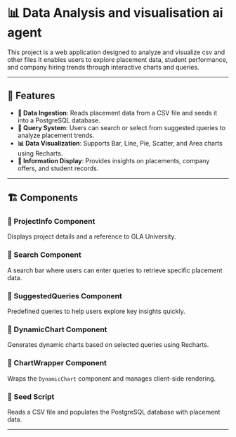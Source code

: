 # 📊  Data Analysis and visualisation ai agent

This project is a web application designed to analyze and visualize csv and other files It enables users to explore placement data, student performance, and company hiring trends through interactive charts and queries.

---

## 🚀 Features

- **📂 Data Ingestion**: Reads placement data from a CSV file and seeds it into a PostgreSQL database.
- **🔎 Query System**: Users can search or select from suggested queries to analyze placement trends.
- **📊 Data Visualization**: Supports Bar, Line, Pie, Scatter, and Area charts using Recharts.
- **📌 Information Display**: Provides insights on placements, company offers, and student records.

---

## 🏗 Components

### 🔹 ProjectInfo Component
Displays project details and a reference to GLA University.

### 🔹 Search Component
A search bar where users can enter queries to retrieve specific placement data.

### 🔹 SuggestedQueries Component
Predefined queries to help users explore key insights quickly.


### 🔹 DynamicChart Component
Generates dynamic charts based on selected queries using Recharts.

### 🔹 ChartWrapper Component
Wraps the `DynamicChart` component and manages client-side rendering.

### 🔹 Seed Script
Reads a CSV file and populates the PostgreSQL database with placement data.

---
